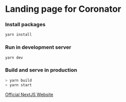 # Landing page for Coronator

### Install packages

```bash
yarn install
```

### Run in development server

```bash
yarn dev
```

### Build and serve in production
```bash
> yarn build 
> yarn start
```

[Official NextJS Website](https://nextjs.org/)
